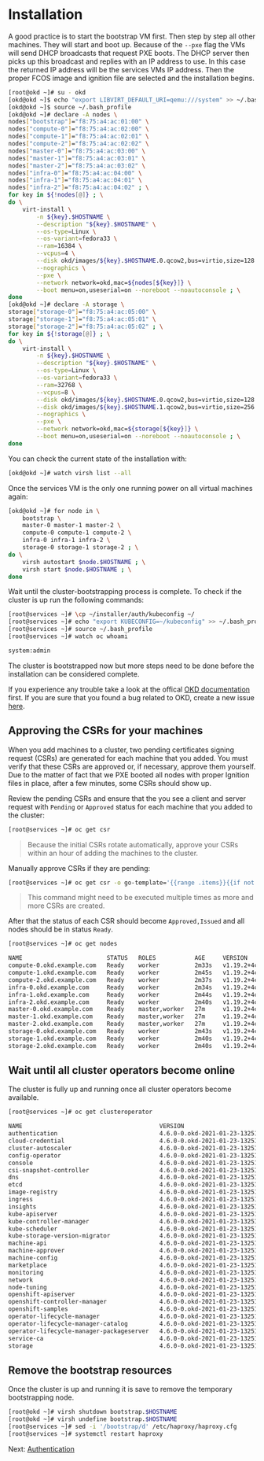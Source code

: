 # Installation

A good practice is to start the bootstrap VM first. Then step by step all other
machines. They will start and boot up. Because of the `--pxe` flag the VMs will
send DHCP broadcasts that request PXE boots. The DHCP server then picks up this
broadcast and replies with an IP address to use. In this case the returned IP
address will be the services VMs IP address. Then the proper FCOS image and
ignition file are selected and the installation begins.

```bash
[root@okd ~]# su - okd
[okd@okd ~]$ echo "export LIBVIRT_DEFAULT_URI=qemu:///system" >> ~/.bash_profile
[okd@okd ~]$ source ~/.bash_profile
[okd@okd ~]# declare -A nodes \
nodes["bootstrap"]="f8:75:a4:ac:01:00" \
nodes["compute-0"]="f8:75:a4:ac:02:00" \
nodes["compute-1"]="f8:75:a4:ac:02:01" \
nodes["compute-2"]="f8:75:a4:ac:02:02" \
nodes["master-0"]="f8:75:a4:ac:03:00" \
nodes["master-1"]="f8:75:a4:ac:03:01" \
nodes["master-2"]="f8:75:a4:ac:03:02" \
nodes["infra-0"]="f8:75:a4:ac:04:00" \
nodes["infra-1"]="f8:75:a4:ac:04:01" \
nodes["infra-2"]="f8:75:a4:ac:04:02" ; \
for key in ${!nodes[@]} ; \
do \
    virt-install \
        -n ${key}.$HOSTNAME \
        --description "${key}.$HOSTNAME" \
        --os-type=Linux \
        --os-variant=fedora33 \
        --ram=16384 \
        --vcpus=4 \
        --disk okd/images/${key}.$HOSTNAME.0.qcow2,bus=virtio,size=128 \
        --nographics \
        --pxe \
        --network network=okd,mac=${nodes[${key}]} \
        --boot menu=on,useserial=on --noreboot --noautoconsole ; \
done
[okd@okd ~]# declare -A storage \
storage["storage-0"]="f8:75:a4:ac:05:00" \
storage["storage-1"]="f8:75:a4:ac:05:01" \
storage["storage-2"]="f8:75:a4:ac:05:02" ; \
for key in ${!storage[@]} ; \
do \
    virt-install \
        -n ${key}.$HOSTNAME \
        --description "${key}.$HOSTNAME" \
        --os-type=Linux \
        --os-variant=fedora33 \
        --ram=32768 \
        --vcpus=8 \
        --disk okd/images/${key}.$HOSTNAME.0.qcow2,bus=virtio,size=128 \
        --disk okd/images/${key}.$HOSTNAME.1.qcow2,bus=virtio,size=256 \
        --nographics \
        --pxe \
        --network network=okd,mac=${storage[${key}]} \
        --boot menu=on,useserial=on --noreboot --noautoconsole ; \
done
```

You can check the current state of the installation with:

```bash
[okd@okd ~]# watch virsh list --all
```

Once the services VM is the only one running power on all virtual machines
again:

```bash
[okd@okd ~]# for node in \
    bootstrap \
    master-0 master-1 master-2 \
    compute-0 compute-1 compute-2 \
    infra-0 infra-1 infra-2 \
    storage-0 storage-1 storage-2 ; \
do \
    virsh autostart $node.$HOSTNAME ; \
    virsh start $node.$HOSTNAME ; \
done
```

Wait until the cluster-bootstrapping process is complete. To check if the
cluster is up run the following commands:

```bash
[root@services ~]# \cp ~/installer/auth/kubeconfig ~/
[root@services ~]# echo "export KUBECONFIG=~/kubeconfig" >> ~/.bash_profile
[root@services ~]# source ~/.bash_profile
[root@services ~]# watch oc whoami

system:admin
```

The cluster is bootstrapped now but more steps need to be done before the
installation can be considered complete.

If you experience any trouble take a look at the offical [OKD
documentation](https://docs.okd.io/latest/installing/installing_bare_metal/installing-restricted-networks-bare-metal.html)
first. If you are sure that you found a bug related to OKD, create a new issue
[here](https://github.com/openshift/okd/issues/new/choose).

## Approving the CSRs for your machines

When you add machines to a cluster, two pending certificates signing request
(CSRs) are generated for each machine that you added. You must verify that these
CSRs are approved or, if necessary, approve them yourself. Due to the matter of
fact that we PXE booted all nodes with proper Ignition files in place, after a
few minutes, some CSRs should show up.

Review the pending CSRs and ensure that the you see a client and server request
with `Pending` or `Approved` status for each machine that you added to the
cluster:

```bash
[root@services ~]# oc get csr
```

> Because the initial CSRs rotate automatically, approve your CSRs within an
> hour of adding the machines to the cluster.

Manually approve CSRs if they are pending:

```bash
[root@services ~]# oc get csr -o go-template='{{range .items}}{{if not .status}}{{.metadata.name}}{{"\n"}}{{end}}{{end}}' | xargs oc adm certificate approve
```

> This command might need to be executed multiple times as more and more CSRs
> are created.

After that the status of each CSR should become `Approved,Issued` and all nodes
should be in status `Ready`.

```bash
[root@services ~]# oc get nodes

NAME                        STATUS   ROLES           AGE     VERSION
compute-0.okd.example.com   Ready    worker          2m33s   v1.19.2+4cad5ca-1023
compute-1.okd.example.com   Ready    worker          2m45s   v1.19.2+4cad5ca-1023
compute-2.okd.example.com   Ready    worker          2m37s   v1.19.2+4cad5ca-1023
infra-0.okd.example.com     Ready    worker          2m34s   v1.19.2+4cad5ca-1023
infra-1.okd.example.com     Ready    worker          2m44s   v1.19.2+4cad5ca-1023
infra-2.okd.example.com     Ready    worker          2m40s   v1.19.2+4cad5ca-1023
master-0.okd.example.com    Ready    master,worker   27m     v1.19.2+4cad5ca-1023
master-1.okd.example.com    Ready    master,worker   27m     v1.19.2+4cad5ca-1023
master-2.okd.example.com    Ready    master,worker   27m     v1.19.2+4cad5ca-1023
storage-0.okd.example.com   Ready    worker          2m43s   v1.19.2+4cad5ca-1023
storage-1.okd.example.com   Ready    worker          2m40s   v1.19.2+4cad5ca-1023
storage-2.okd.example.com   Ready    worker          2m40s   v1.19.2+4cad5ca-1023
```

## Wait until all cluster operators become online

The cluster is fully up and running once all cluster operators become available.

```bash
[root@services ~]# oc get clusteroperator

NAME                                       VERSION                         AVAILABLE   PROGRESSING   DEGRADED   SINCE
authentication                             4.6.0-0.okd-2021-01-23-132511   True        False         False      7m53s
cloud-credential                           4.6.0-0.okd-2021-01-23-132511   True        False         False      29m
cluster-autoscaler                         4.6.0-0.okd-2021-01-23-132511   True        False         False      24m
config-operator                            4.6.0-0.okd-2021-01-23-132511   True        False         False      25m
console                                    4.6.0-0.okd-2021-01-23-132511   True        False         False      13m
csi-snapshot-controller                    4.6.0-0.okd-2021-01-23-132511   True        False         False      25m
dns                                        4.6.0-0.okd-2021-01-23-132511   True        False         False      24m
etcd                                       4.6.0-0.okd-2021-01-23-132511   True        False         False      23m
image-registry                             4.6.0-0.okd-2021-01-23-132511   True        False         False      17m
ingress                                    4.6.0-0.okd-2021-01-23-132511   True        False         False      16m
insights                                   4.6.0-0.okd-2021-01-23-132511   True        False         False      25m
kube-apiserver                             4.6.0-0.okd-2021-01-23-132511   True        False         False      22m
kube-controller-manager                    4.6.0-0.okd-2021-01-23-132511   True        False         False      22m
kube-scheduler                             4.6.0-0.okd-2021-01-23-132511   True        False         False      22m
kube-storage-version-migrator              4.6.0-0.okd-2021-01-23-132511   True        False         False      24m
machine-api                                4.6.0-0.okd-2021-01-23-132511   True        False         False      25m
machine-approver                           4.6.0-0.okd-2021-01-23-132511   True        False         False      25m
machine-config                             4.6.0-0.okd-2021-01-23-132511   True        False         False      24m
marketplace                                4.6.0-0.okd-2021-01-23-132511   True        False         False      24m
monitoring                                 4.6.0-0.okd-2021-01-23-132511   True        False         False      16m
network                                    4.6.0-0.okd-2021-01-23-132511   True        False         False      25m
node-tuning                                4.6.0-0.okd-2021-01-23-132511   True        False         False      25m
openshift-apiserver                        4.6.0-0.okd-2021-01-23-132511   True        False         False      17m
openshift-controller-manager               4.6.0-0.okd-2021-01-23-132511   True        False         False      22m
openshift-samples                          4.6.0-0.okd-2021-01-23-132511   True        False         False      16m
operator-lifecycle-manager                 4.6.0-0.okd-2021-01-23-132511   True        False         False      24m
operator-lifecycle-manager-catalog         4.6.0-0.okd-2021-01-23-132511   True        False         False      25m
operator-lifecycle-manager-packageserver   4.6.0-0.okd-2021-01-23-132511   True        False         False      17m
service-ca                                 4.6.0-0.okd-2021-01-23-132511   True        False         False      25m
storage                                    4.6.0-0.okd-2021-01-23-132511   True        False         False      25m
```

## Remove the bootstrap resources

Once the cluster is up and running it is save to remove the temporary
bootstrapping node.

```bash
[root@okd ~]# virsh shutdown bootstrap.$HOSTNAME
[root@okd ~]# virsh undefine bootstrap.$HOSTNAME
[root@services ~]# sed -i '/bootstrap/d' /etc/haproxy/haproxy.cfg
[root@services ~]# systemctl restart haproxy
```

Next: [Authentication](10-authentication.md)
